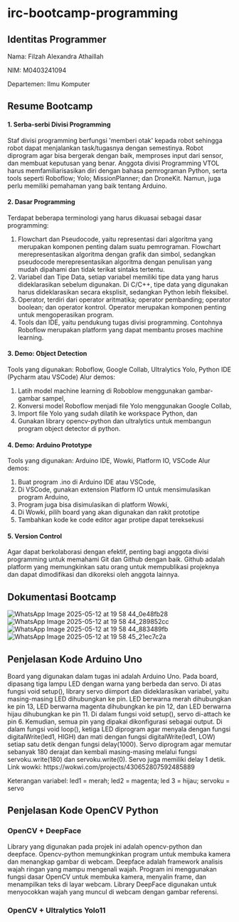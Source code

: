 # irc-bootcamp-programming
<h2>Identitas Programmer</h2>
<p>Nama: Filzah Alexandra Athaillah</p>
<p>NIM: M0403241094</p>
<p>Departemen: Ilmu Komputer</p>

<h2>Resume Bootcamp</h2>
<h4>1. Serba-serbi Divisi Programming</h4>
Staf divisi programming berfungsi 'memberi otak' kepada robot sehingga robot dapat menjalankan task/tugasnya dengan semestinya. Robot diprogram agar bisa bergerak dengan baik, memproses input dari sensor, dan membuat keputusan yang benar. Anggota divisi Programming VTOL harus memfamiliarisasikan diri dengan bahasa pemrograman Python, serta tools seperti Roboflow; Yolo; MissionPlanner; dan DroneKit. Namun, juga perlu memiliki pemahaman yang baik tentang Arduino. 
<h4>2. Dasar Programming</h4>
Terdapat beberapa terminologi yang harus dikuasai sebagai dasar programming:
<ol>
  <li>Flowchart dan Pseudocode, yaitu representasi dari algoritma yang merupakan komponen penting dalam suatu pemrograman. Flowchart merepresentasikan algoritma dengan grafik dan simbol, sedangkan pseudocode merepresentasikan algoritma dengan penulisan yang mudah dipahami dan tidak terikat sintaks tertentu.</li>
  <li>Variabel dan Tipe Data, setiap variabel memiliki tipe data yang harus dideklarasikan sebelum digunakan. Di C/C++, tipe data yang digunakan harus dideklarasikan secara eksplisit, sedangkan Python lebih fleksibel.</li>
  <li>Operator, terdiri dari operator aritmatika; operator pembanding; operator boolean; dan operator kontrol. Operator merupakan komponen penting untuk mengoperasikan program.</li>
  <li>Tools dan IDE, yaitu pendukung tugas divisi programming. Contohnya Roboflow merupakan platform yang dapat membantu proses machine learning.</li>
</ol>
<h4>3. Demo: Object Detection</h4>
Tools yang digunakan: Roboflow, Google Collab, Ultralytics Yolo, Python IDE (Pycharm atau VSCode)
Alur demos:
<ol>
  <li>Latih model machine learning di Roboblow menggunakan gambar-gambar sampel,</li>
  <li>Konversi model Roboflow menjadi file Yolo menggunakan Google Collab,</li>
  <li>Import file Yolo yang sudah dilatih ke workspace Python, dan</li>
  <li>Gunakan library opencv-python dan ultralytics untuk membangun program object detector di python.</li>
</ol>
<h4>4. Demo: Arduino Prototype</h4>
Tools yang digunakan: Arduino IDE, Wowki, Platform IO, VSCode
Alur demos:
<ol>
  <li>Buat program .ino di Arduino IDE atau VSCode,</li>
  <li>Di VSCode, gunakan extension Platform IO untuk mensimulasikan program Arduino,</li>
  <li>Program juga bisa disimulasikan di platform Wowki,</li>
  <li>Di Wowki, pilih board yang akan digunakan dan rakit prototipe</li>
  <li>Tambahkan kode ke code editor agar protipe dapat tereksekusi</li>
</ol>
<h4>5. Version Control</h4>
Agar dapat berkolaborasi dengan efektif, penting bagi anggota divisi programming untuk memahami Git dan Github dengan baik. Github adalah platform yang memungkinkan satu orang untuk mempublikasi projeknya dan dapat dimodifikasi dan dikoreksi oleh anggota lainnya.
<h2>Dokumentasi Bootcamp</h2>

![WhatsApp Image 2025-05-12 at 19 58 44_0e48fb28](https://github.com/user-attachments/assets/7c24a629-fa51-4ea6-80a2-fbe4565129f8)
![WhatsApp Image 2025-05-12 at 19 58 44_289852cc](https://github.com/user-attachments/assets/7302fad3-fdd1-47e2-8370-8b0e11183298)
![WhatsApp Image 2025-05-12 at 19 58 44_883489fb](https://github.com/user-attachments/assets/bc15bc96-a040-4374-b4cf-33effe444d21)
![WhatsApp Image 2025-05-12 at 19 58 45_21ec7c2a](https://github.com/user-attachments/assets/563e5b55-2eed-4a8f-a133-fbf4cdf915e1)

<h2>Penjelasan Kode Arduino Uno</h2>
<p>Board yang digunakan dalam tugas ini adalah Arduino Uno. Pada board, dipasang tiga lampu LED dengan warna yang berbeda dan servo. Di atas fungsi void setup(), library servo diimport dan dideklarasikan variabel, yaitu masing-masing LED dihubungkan ke pin. LED berwarna merah dihubungkan ke pin 13, LED berwarna magenta dihubungkan ke pin 12, dan LED berwarna hijau dihubungkan ke pin 11. Di dalam fungsi void setup(), servo di-attach ke pin 6. Kemudian, semua pin yang dipakai dikonfigurasi sebagai output. Di dalam fungsi void loop(), ketiga LED diprogram agar menyala dengan fungsi digitalWrite(led1, HIGH) dan mati dengan fungsi digitalWrite(led1, LOW) setiap satu detik dengan fungsi delay(1000). Servo diprogram agar memutar sebanyak 180 derajat dan kembali masing-masing melalui fungsi servoku.write(180) dan servoku.write(0). Servo juga memiliki delay 1 detik. Link wowki: https://wokwi.com/projects/430652807592485889</p>
<p>Keterangan variabel:
led1 = merah;
led2 = magenta;
led 3 = hijau;
servoku = servo</p>

<h2>Penjelasan Kode OpenCV Python</h2>
<h3>OpenCV + DeepFace</h3>
Library yang digunakan pada projek ini adalah opencv-python dan deepface. Opencv-python memungkinkan program untuk membuka kamera dan menangkap gambar di webcam. Deepface adalah framework analisis wajah ringan yang mampu mengenali wajah. Program ini menggunakan fungsi dasar OpenCV untuk membuka kamera, menyalin frame, dan menampilkan teks di layar webcam. Library DeepFace digunakan untuk menyocokkan wajah yang muncul di webcam dengan gambar referensi.
<h3>OpenCV + Ultralytics Yolo11</h3>
